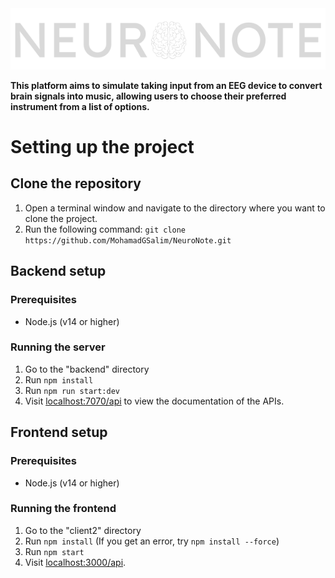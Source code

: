 <picture>
 <source media="(prefers-color-scheme: light)" srcset="https://github.com/MohamadGSalim/NeuroNote/blob/main/client2/public/logo-black.svg">
 <img alt="Shows an illustrated sun in light color mode and a moon with stars in dark color mode." src="https://github.com/MohamadGSalim/NeuroNote/blob/main/client2/public/logo-white.svg">
</picture>

**This platform aims to simulate taking input from an EEG device to convert brain signals into music, allowing users to choose their preferred instrument from a list of options.**

# Setting up the project

## Clone the repository

1. Open a terminal window and navigate to the directory where you want to clone the project.
2. Run the following command:
   `git clone https://github.com/MohamadGSalim/NeuroNote.git`

## Backend setup

### Prerequisites

- Node.js (v14 or higher)

### Running the server

1. Go to the "backend" directory
2. Run `npm install`
3. Run `npm run start:dev`
4. Visit <a href="http:localhost:7070/api">localhost:7070/api</a> to view the documentation of the APIs.

## Frontend setup

### Prerequisites

- Node.js (v14 or higher)

### Running the frontend

1. Go to the "client2" directory
2. Run `npm install` (If you get an error, try `npm install --force`)
3. Run `npm start`
4. Visit <a href="http:localhost:3000">localhost:3000/api</a>.
